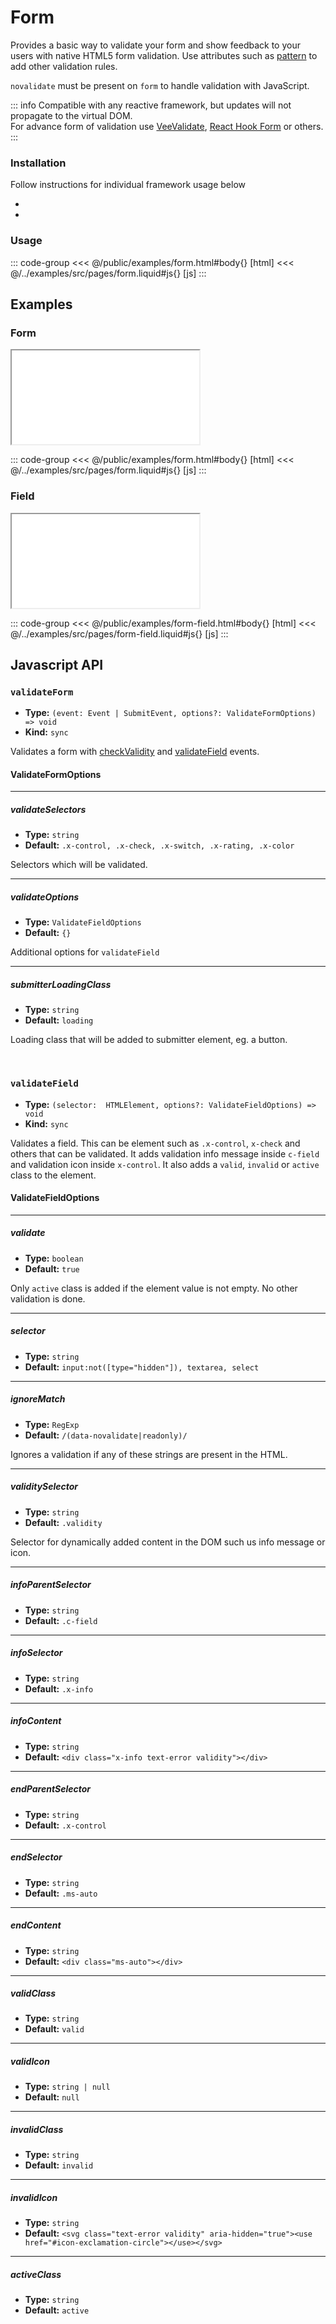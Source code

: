 # Form
Provides a basic way to validate your form and show feedback to your users with native HTML5 form validation. Use attributes such as [pattern](https://developer.mozilla.org/en-US/docs/Web/HTML/Attributes/pattern) to add other validation rules.

`novalidate` must be present on `form` to handle validation with JavaScript.

::: info
Compatible with any reactive framework, but updates will not propagate to the virtual DOM.<br>
For advance form of validation use [VeeValidate](https://vee-validate.logaretm.com/v4/), [React Hook Form](https://react-hook-form.com/) or others.
:::

<ViewSourceGh href="https://github.com/winduum/winduum/blob/next/src/components/form" />

### Installation
Follow instructions for individual framework usage below

* <LinkGh name="winduum" url="https://github.com/winduum/winduum/blob/next/src/components/form" />
* <LinkGh name="winduum-stimulus" url="https://github.com/winduum/winduum-stimulus/blob/main/components/form" />

### Usage
::: code-group
<<< @/public/examples/form.html#body{} [html]
<<< @/../examples/src/pages/form.liquid#js{} [js]
:::

## Examples

### Form

<iframe onload="this.style.visibility = 'visible';" src="/examples/form.html"></iframe>

::: code-group
<<< @/public/examples/form.html#body{} [html]
<<< @/../examples/src/pages/form.liquid#js{} [js]
:::


### Field

<iframe onload="this.style.visibility = 'visible';" src="/examples/form-field.html"></iframe>

::: code-group
<<< @/public/examples/form-field.html#body{} [html]
<<< @/../examples/src/pages/form-field.liquid#js{} [js]
:::


## Javascript API

### `validateForm`

* **Type:** `(event: Event | SubmitEvent, options?: ValidateFormOptions) => void`
* **Kind:** `sync`

Validates a form with [checkValidity](https://developer.mozilla.org/en-US/docs/Web/API/HTMLSelectElement/checkValidity) and [validateField](/docs/components/form#validatefield) events.

#### ValidateFormOptions

---

##### validateSelectors

* **Type:** `string`
* **Default:** `.x-control, .x-check, .x-switch, .x-rating, .x-color`

Selectors which will be validated.

---

##### validateOptions

* **Type:** `ValidateFieldOptions`
* **Default:** `{}`

Additional options for `validateField`

---

##### submitterLoadingClass

* **Type:** `string`
* **Default:** `loading`

Loading class that will be added to submitter element, eg. a button.

<br>

### `validateField`

* **Type:** `(selector:  HTMLElement, options?: ValidateFieldOptions) => void`
* **Kind:** `sync`

Validates a field. This can be element such as `.x-control`, `x-check` and others that can be validated. It adds validation info message inside `c-field` and validation icon inside `x-control`.
It also adds a `valid`, `invalid` or `active` class to the element.


#### ValidateFieldOptions

---

##### validate
* **Type:** `boolean`
* **Default:** `true`

Only `active` class is added if the element value is not empty. No other validation is done.

---

##### selector
* **Type:** `string`
* **Default:** `input:not([type="hidden"]), textarea, select`

---

##### ignoreMatch
* **Type:** `RegExp`
* **Default:** `/(data-novalidate|readonly)/`

Ignores a validation if any of these strings are present in the HTML.

---

##### validitySelector
* **Type:** `string`
* **Default:** `.validity`

Selector for dynamically added content in the DOM such us info message or icon.

---

##### infoParentSelector
* **Type:** `string`
* **Default:** `.c-field`

---

##### infoSelector
* **Type:** `string`
* **Default:** `.x-info`

---

##### infoContent
* **Type:** `string`
* **Default:** `<div class="x-info text-error validity"></div>`

---

##### endParentSelector
* **Type:** `string`
* **Default:** `.x-control`

---

##### endSelector
* **Type:** `string`
* **Default:** `.ms-auto`

---

##### endContent
* **Type:** `string`
* **Default:** `<div class="ms-auto"></div>`

---

##### validClass
* **Type:** `string`
* **Default:** `valid`

---

##### validIcon
* **Type:** `string | null`
* **Default:** `null`

---

##### invalidClass
* **Type:** `string`
* **Default:** `invalid`

---

##### invalidIcon
* **Type:** `string`
* **Default:** `<svg class="text-error validity" aria-hidden="true"><use href="#icon-exclamation-circle"></use></svg>`

---

##### activeClass
* **Type:** `string`
* **Default:** `active`

